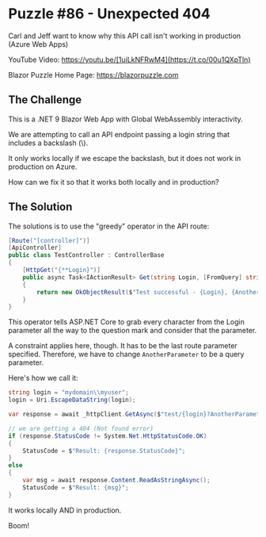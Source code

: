 # Puzzle #86 - Unexpected 404

Carl and Jeff want to know why this API call isn't working in production (Azure Web Apps)

YouTube Video: https://youtu.be/[1uiLkNFRwM4](https://t.co/00u1QXpTln)

Blazor Puzzle Home Page: https://blazorpuzzle.com

## The Challenge

This is a .NET 9 Blazor Web App with Global WebAssembly interactivity.

We are attempting to call an API endpoint passing a login string that includes a backslash (\\).

It only works locally if we escape the backslash, but it does not work in production on Azure.

How can we fix it so that it works both locally and in production?

## The Solution

The solutions is to use the "greedy" operator in the API route:

```c#
[Route("[controller]")]
[ApiController]
public class TestController : ControllerBase
{
    [HttpGet("{**Login}")]
    public async Task<IActionResult> Get(string Login, [FromQuery] string AnotherParameter)
    {
        return new OkObjectResult($"Test successful - {Login}, {AnotherParameter}");
    }
}
```

This operator tells ASP.NET Core to grab every character from the Login parameter all the way to the question mark and consider that the parameter.

A constraint applies here, though. It has to be the last route parameter specified. Therefore, we have to change `AnotherParameter` to be a query parameter.

Here's how we call it:

```c#
string login = "mydomain\\myuser";
login = Uri.EscapeDataString(login);

var response = await _httpClient.GetAsync($"test/{login}?AnotherParameter=foo");

// we are getting a 404 (Not found error)
if (response.StatusCode != System.Net.HttpStatusCode.OK)
{
    StatusCode = $"Result: {response.StatusCode}";
}
else
{
    var msg = await response.Content.ReadAsStringAsync();
    StatusCode = $"Result: {msg}";
}
```

It works locally AND in production.

Boom!
